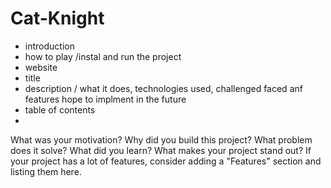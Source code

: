 # Cat-Knight

- introduction
- how to play /instal and run the project
- website
- title
- description / what it does, technologies used, challenged faced anf features hope to implment in the future
- table of contents
- 


What was your motivation?
Why did you build this project?
What problem does it solve?
What did you learn?
What makes your project stand out? If your project has a lot of features, consider adding a "Features" section and listing them here.

